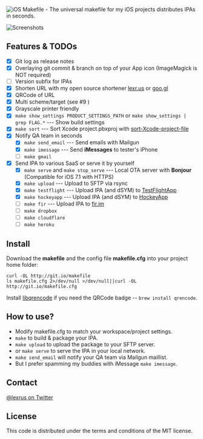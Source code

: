 ![iOS Makefile - The universal makefile for my iOS projects distributes IPAs in seconds.](https://cloud.githubusercontent.com/assets/219689/3063886/3adcae20-e248-11e3-83b5-437854b66e80.png)

![Screenshots](https://cloud.githubusercontent.com/assets/219689/2875724/fa99b87a-d424-11e3-8ed6-cc6522b7f257.png)

## Features & TODOs
- [x] Git log as release notes
- [x] Overlaying git commit & branch on top of your App icon (ImageMagick is NOT required)
- [ ] Version subfix for IPAs
- [x] Shorten URL with my open source shortener [lexr.us](http://lexr.us) or [goo.gl](https://goo.gl)
- [x] QRCode of URL
- [x] Multi scheme/target (see #9 )
- [x] Grayscale printer friendly
- [x] ```make show_settings PRODUCT_SETTINGS_PATH``` or ```make show_settings | grep FLAG.*``` --- Show build settings
- [x] ```make sort``` --- Sort Xcode project.pbxproj with [sort-Xcode-project-file](http://danieltull.co.uk/blog/2013/09/05/easier-merging-of-xcode-project-files/)
- [x] Notify QA team in seconds
  - [x] ```make send_email``` --- Send emails with Mailgun
  - [x] ```make imessage``` --- Send __iMessages__ to tester's iPhone
  - [ ] ```make gmail```
- [x] Send IPA to various SaaS or serve it by yourself
  - [x] ```make serve``` and ```make stop_serve``` --- Local OTA server with __Bonjour__ (Compatible for iOS 7.1 with HTTPS)
  - [x] ```make upload``` --- Upload to SFTP via rsync
  - [x] ```make testflight``` --- Upload IPA (and dSYM) to [TestFlightApp](https://testflightapp.com/)
  - [x] ```make hockeyapp``` --- Upload IPA (and dSYM) to [HockeyApp](https://hockeyapp.net/)
  - [ ] ```make fir``` --- Upload IPA to [fir.im](http://fir.im/)
  - [ ] ```make dropbox```
  - [ ] ```make cloudflare```
  - [ ] ```make heroku```

## Install

Download the __makefile__ and the config file __makefile.cfg__ into your project home folder:
```
curl -OL http://git.io/makefile
ls makefile.cfg 2>/dev/null >/dev/null||curl -OL http://git.io/makefile.cfg
```

Install [libqrencode](http://fukuchi.org/works/qrencode/) if you need the QRCode badge -- ```brew install qrencode```.

## How to use?

* Modify makefile.cfg to match your workspace/project settings.
* ```make``` to build & package your IPA.
* ```make upload``` to upload the package to your SFTP server.
* or ```make serve``` to serve the IPA in your local network.
* ```make send_email``` will notify your QA team via Mailgun maillist.
* But I prefer spamming my buddies with iMessage ```make imessage```.

## Contact
[@lexrus on Twitter](https://twitter.com/lexrus)

## License
This code is distributed under the terms and conditions of the MIT license.

